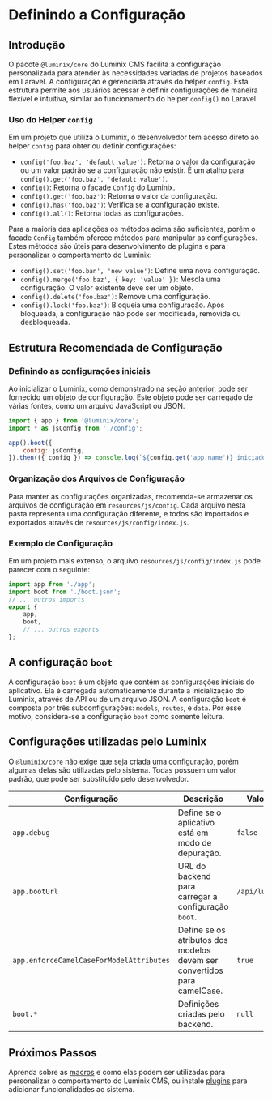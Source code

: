 # Definindo a Configuração

## Introdução

O pacote `@luminix/core` do Luminix CMS facilita a configuração personalizada para atender às necessidades variadas de projetos baseados em Laravel. A configuração é gerenciada através do helper `config`. Esta estrutura permite aos usuários acessar e definir configurações de maneira flexível e intuitiva, similar ao funcionamento do helper `config()` no Laravel.

### Uso do Helper `config`

Em um projeto que utiliza o Luminix, o desenvolvedor tem acesso direto ao helper `config` para obter ou definir configurações:

- `config('foo.baz', 'default value')`: Retorna o valor da configuração ou um valor padrão se a configuração não existir. É um atalho para `config().get('foo.baz', 'default value')`.
- `config()`: Retorna o facade `Config` do Luminix.
- `config().get('foo.baz')`: Retorna o valor da configuração.
- `config().has('foo.baz')`: Verifica se a configuração existe.
- `config().all()`: Retorna todas as configurações.

Para a maioria das aplicações os métodos acima são suficientes, porém o facade `Config` também oferece métodos para manipular as configurações. Estes métodos são úteis para desenvolvimento de plugins e para personalizar o comportamento do Luminix:
- `config().set('foo.ban', 'new value')`: Define uma nova configuração.
- `config().merge('foo.baz', { key: 'value' })`: Mescla uma configuração. O valor existente deve ser um objeto.
- `config().delete('foo.baz')`: Remove uma configuração.
- `config().lock('foo.baz')`: Bloqueia uma configuração. Após bloqueada, a configuração não pode ser modificada, removida ou desbloqueada.

## Estrutura Recomendada de Configuração

### Definindo as configurações iniciais

Ao inicializar o Luminix, como demonstrado na [seção anterior](./1-Inicializando-cms.md), pode ser fornecido um objeto de configuração. Este objeto pode ser carregado de várias fontes, como um arquivo JavaScript ou JSON.

```javascript
import { app } from '@luminix/core';
import * as jsConfig from './config';

app().boot({
    config: jsConfig,
}).then(({ config }) => console.log(`${config.get('app.name')} iniciado com sucesso.`));
```

### Organização dos Arquivos de Configuração

Para manter as configurações organizadas, recomenda-se armazenar os arquivos de configuração em `resources/js/config`. Cada arquivo nesta pasta representa uma configuração diferente, e todos são importados e exportados através de `resources/js/config/index.js`.

### Exemplo de Configuração

Em um projeto mais extenso, o arquivo `resources/js/config/index.js` pode parecer com o seguinte:

```javascript
import app from './app';
import boot from './boot.json';
// ... outros imports
export {
    app,
    boot,
    // ... outros exports
};
```

## A configuração `boot`

A configuração `boot` é um objeto que contém as configurações iniciais do aplicativo. Ela é carregada automaticamente durante a inicialização do Luminix, através de API ou de um arquivo JSON. A configuração `boot` é composta por três subconfigurações: `models`, `routes`, e `data`. Por esse motivo, considera-se a configuração `boot` como somente leitura.

## Configurações utilizadas pelo Luminix

O `@luminix/core` não exige que seja criada uma configuração, porém algumas delas são utilizadas pelo sistema. Todas possuem um valor padrão, que pode ser substituído pelo desenvolvedor.

| Configuração | Descrição | Valor Padrão |
| --- | --- | --- |
| `app.debug` | Define se o aplicativo está em modo de depuração. | `false` |
| `app.bootUrl` | URL do backend para carregar a configuração `boot`. | `/api/luminix/init` |
| `app.enforceCamelCaseForModelAttributes` | Define se os atributos dos modelos devem ser convertidos para camelCase. | `true` |
| `boot.*` | Definições criadas pelo backend. | `null` |

## Próximos Passos

Aprenda sobre as [macros](./1.2-Registro-de-macros.md) e como elas podem ser utilizadas para personalizar o comportamento do Luminix CMS, ou instale [plugins](./1.3-Instalando-plugins.md) para adicionar funcionalidades ao sistema.
